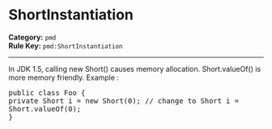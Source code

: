 # ShortInstantiation
**Category:** `pmd`<br/>
**Rule Key:** `pmd:ShortInstantiation`<br/>


-----

In JDK 1.5, calling new Short() causes memory allocation. Short.valueOf() is more memory friendly.  Example :
<pre>
public class Foo {
private Short i = new Short(0); // change to Short i =
Short.valueOf(0);
}
  </pre>
